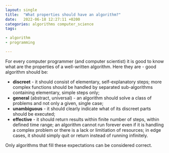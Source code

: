 ```yaml
---
layout: single
title:  "What properties should have an algorithm?"
date:   2022-06-18 12:27:11 +0200
categories: algorithms computer_science
tags:

- algorithm
- programming

---
```

For every computer programmer (and computer scientist) it is good to know
what are the properties of a well-written algorithm. Here they are - good algorithm should be:
- **discreet** - it should consist of elementary, self-explanatory steps; 
more complex functions should be handled by separated sub-algorithms containing elementary, simple steps only;
- **general** (abstract, universal) - an algorithm should solve a class of problems and not only a given, single case;
- **unambiguous** - it should clearly indicate what of its discreet parts should be executed;
- **effective** - it should return results within finite number of steps, within defined time range; an algorithm cannot run forever even if it is handling a complex problem or there is a lack or limitiation of resources;
  in edge cases, it should simply quit or return instead of running infinitely.

Only algorithms that fill these expectations can be considered correct.